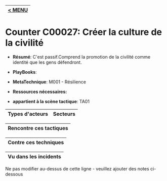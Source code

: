|[< MENU](../README.md)|
|---|
# Counter C00027: Créer la culture de la civilité

* **Résumé**: C'est passif.Comprend la promotion de la civilité comme identité que les gens défendront.

* **PlayBooks**:

* **MetaTechnique**: M001 - Résilience

* **Ressources nécessaires:**

* **appartient à la scène tactique**: TA01


|Types d'acteurs |Secteurs |
|----------- |------- |



|Rencontre ces tactiques |
|---------------------- |



|Contre ces techniques |
|------------------------- |



|Vu dans les incidents |
|----------------- |


Ne pas modifier au-dessus de cette ligne - veuillez ajouter des notes ci-dessous